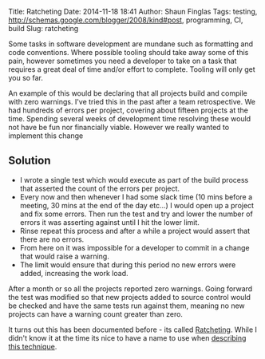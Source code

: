 Title: Ratcheting
Date: 2014-11-18 18:41
Author: Shaun Finglas
Tags: testing, http://schemas.google.com/blogger/2008/kind#post, programming, CI, build
Slug: ratcheting

Some tasks in software development are mundane such as formatting and
code conventions. Where possible tooling should take away some of this
pain, however sometimes you need a developer to take on a task that
requires a great deal of time and/or effort to complete. Tooling will
only get you so far.

An example of this would be declaring that all projects build and
compile with zero warnings. I've tried this in the past after a team
retrospective. We had hundreds of errors per project, covering about
fifteen projects at the time. Spending several weeks of development time
resolving these would not have be fun nor financially viable. However we
really wanted to implement this change

Solution
--------

-   I wrote a single test which would execute as part of the build
    process that asserted the count of the errors per project.
-   Every now and then whenever I had some slack time (10 mins before a
    meeting, 30 mins at the end of the day etc...) I would open up a
    project and fix some errors. Then run the test and try and lower the
    number of errors it was asserting against until I hit the lower
    limit.
-   Rinse repeat this process and after a while a project would assert
    that there are no errors.
-   From here on it was impossible for a developer to commit in a change
    that would raise a warning.
-   The limit would ensure that during this period no new errors were
    added, increasing the work load.

After a month or so all the projects reported zero warnings. Going
forward the test was modified so that new projects added to source
control would be checked and have the same tests run against them,
meaning no new projects can have a warning count greater than zero.

It turns out this has been documented before - its called
[Ratcheting](http://martinfowler.com/articles/useOfMetrics.html#MetricsAsARatchet).
While I didn't know it at the time its nice to have a name to use when
[describing this technique](http://bugroll.com/ratcheting.html).

</p>


